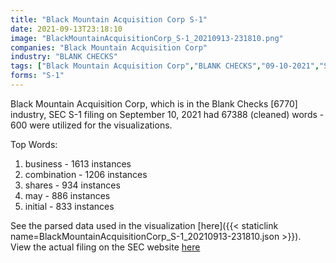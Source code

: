 ```yaml
---
title: "Black Mountain Acquisition Corp S-1"
date: 2021-09-13T23:18:10
image: "BlackMountainAcquisitionCorp_S-1_20210913-231810.png"
companies: "Black Mountain Acquisition Corp"
industry: "BLANK CHECKS"
tags: ["Black Mountain Acquisition Corp","BLANK CHECKS","09-10-2021","S-1"]
forms: "S-1"
---
```

Black Mountain Acquisition Corp, which is in the Blank Checks [6770] industry, SEC S-1 filing on September 10, 2021 had 67388 (cleaned) words - 600 were utilized for the visualizations.

Top Words:
1. business - 1613 instances
2. combination - 1206 instances
3. shares - 934 instances
4. may - 886 instances
5. initial - 833 instances


See the parsed data used in the visualization [here]({{< staticlink name=BlackMountainAcquisitionCorp_S-1_20210913-231810.json >}}).  
View the actual filing on the SEC website [here](https://www.sec.gov/Archives/edgar/data/1848020/0001564590-21-047624.txt)